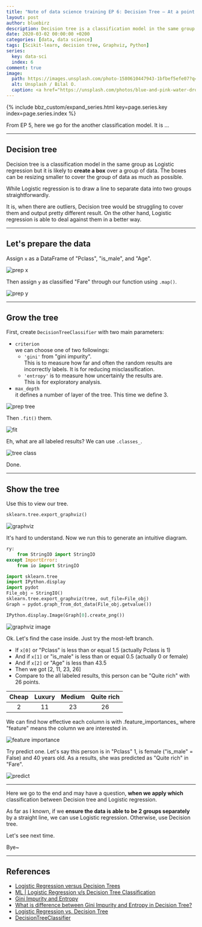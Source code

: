 ```yaml
---
title: "Note of data science training EP 6: Decision Tree – At a point of distraction"
layout: post
author: bluebirz
description: Decision tree is a classification model in the same group as Logistic regression but likely to create a box over a group of data.
date: 2020-03-02 00:00:00 +0200
categories: [data, data science]
tags: [Scikit-learn, decision tree, Graphviz, Python]
series:
  key: data-sci
  index: 6
comment: true
image:
  path: https://images.unsplash.com/photo-1580610447943-1bfbef5efe07?q=80&w=2070&auto=format&fit=crop&ixlib=rb-4.0.3&ixid=M3wxMjA3fDB8MHxwaG90by1wYWdlfHx8fGVufDB8fHx8fA%3D%3D
  alt: Unsplash / Bilal O.
  caption: <a href="https://unsplash.com/photos/blue-and-pink-water-droplets-ljXekphwr40">Unsplash / Bilal O.</a>
---
```


{% include bbz_custom/expand_series.html key=page.series.key index=page.series.index %}

From EP 5, here we go for the another classification model. It is …

---

## Decision tree

Decision tree is a classification model in the same group as Logistic regression but it is likely to **create a box** over a group of data. The boxes can be resizing smaller to cover the group of data as much as possible.

While Logistic regression is to draw a line to separate data into two groups straightforwardly.

It is, when there are outliers, Decision tree would be struggling to cover them and output pretty different result. On the other hand, Logistic regression is able to deal against them in a better way.

---

## Let's prepare the data

Assign `x` as a DataFrame of "Pclass", "is_male", and "Age".

![prep x](https://bluebirzdotnet.s3.ap-southeast-1.amazonaws.com/note-data-science-eps/ep-06/Screen-Shot-2020-03-07-at-01.07.23.png)

Then assign `y` as classified "Fare" through our function using `.map()`.

![prep y](https://bluebirzdotnet.s3.ap-southeast-1.amazonaws.com/note-data-science-eps/ep-06/Screen-Shot-2020-03-07-at-00.55.32.png)

---

## Grow the tree

First, create `DecisionTreeClassifier` with two main parameters:

- `criterion`  
  we can choose one of two followings:
  - `'gini'` from "gini impurity".  
      This is to measure how far and often the random results are incorrectly labels. It is for reducing misclassification.
  - `'entropy'` is to measure how uncertainly the results are.  
      This is for exploratory analysis.
- `max_depth`  
  it defines a number of layer of the tree. This time we define 3.

![prep tree](https://bluebirzdotnet.s3.ap-southeast-1.amazonaws.com/note-data-science-eps/ep-06/Screen-Shot-2020-03-07-at-00.55.47.png)

Then `.fit()` them.

![fit](https://bluebirzdotnet.s3.ap-southeast-1.amazonaws.com/note-data-science-eps/ep-06/Screen-Shot-2020-03-07-at-00.55.57.png)

Eh, what are all labeled results? We can use `.classes_`.

![tree class](https://bluebirzdotnet.s3.ap-southeast-1.amazonaws.com/note-data-science-eps/ep-06/Screen-Shot-2020-03-10-at-23.45.39.png)

Done.

---

## Show the tree

Use this to view our tree.

```py
sklearn.tree.export_graphviz()
```

![graphviz](https://bluebirzdotnet.s3.ap-southeast-1.amazonaws.com/note-data-science-eps/ep-06/Screen-Shot-2020-03-07-at-00.56.08.png)

It's hard to understand. Now we run this to generate an intuitive diagram.

```py
ry:
    from StringIO import StringIO
except ImportError:
    from io import StringIO

import sklearn.tree
import IPython.display
import pydot
File_obj = StringIO()
sklearn.tree.export_graphviz(tree, out_file=File_obj)
Graph = pydot.graph_from_dot_data(File_obj.getvalue())

IPython.display.Image(Graph[0].create_png())
```

![graphviz image](https://bluebirzdotnet.s3.ap-southeast-1.amazonaws.com/note-data-science-eps/ep-06/Screen-Shot-2020-03-07-at-00.57.04.png)

Ok. Let's find the case inside. Just try the most-left branch.

- If `x[0]` or "Pclass" is less than or equal 1.5 (actually Pclass is 1)
- And if `x[1]` or "is_male" is less than or equal 0.5 (actually 0 or female)
- And if `x[2]` or "Age" is less than 43.5
- Then we got [2, 11, 23, 26]
- Compare to the all labeled results, this person can be "Quite rich" with 26 points.

|Cheap|Luxury|Medium|Quite rich|
|:-:|:-:|:-:|:-:|
|2|11|23|26|

We can find how effective each column is with .feature_importances_ where "feature" means the column we are interested in.

![feature importance](https://bluebirzdotnet.s3.ap-southeast-1.amazonaws.com/note-data-science-eps/ep-06/Screen-Shot-2020-03-07-at-00.57.12.png)

Try predict one. Let's say this person is in "Pclass" 1, is female ("is_male" = False) and 40 years old. As a results, she was predicted as "Quite rich" in "Fare".

![predict](https://bluebirzdotnet.s3.ap-southeast-1.amazonaws.com/note-data-science-eps/ep-06/Screen-Shot-2020-03-07-at-00.57.19.png)

---

Here we go to the end and may have a question, **when we apply which** classification between Decision tree and Logistic regression.

As far as I known, if we **ensure the data is able to be 2 groups separately** by a straight line, we can use Logistic regression. Otherwise, use Decision tree.

Let's see next time.

Bye~

---

## References

- [Logistic Regression versus Decision Trees](https://blog.bigml.com/2016/09/28/logistic-regression-versus-decision-trees/)
- [ML \| Logistic Regression v/s Decision Tree Classification](https://www.geeksforgeeks.org/ml-logistic-regression-v-s-decision-tree-classification/)
- [Gini Impurity and Entropy](https://medium.com/@jason9389/gini-impurity-and-entropy-16116e754b27)
- [What is difference between Gini Impurity and Entropy in Decision Tree?](https://www.quora.com/What-is-difference-between-Gini-Impurity-and-Entropy-in-Decision-Tree)
- [Logistic Regression vs. Decision Tree](https://dzone.com/articles/logistic-regression-vs-decision-tree)
- [DecisionTreeClassifier](https://scikit-learn.org/stable/modules/generated/sklearn.tree.DecisionTreeClassifier.html)
